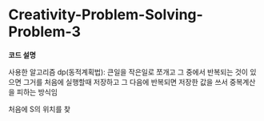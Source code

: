 # Creativity-Problem-Solving-Problem-3

**코드 설명**

사용한 알고리즘 dp(동적계획법): 큰일을 작은일로 쪼개고 그 중에서 반복되는 것이 있으면 그거를 처음에 실행할때 저장하고 그 다음에 반복되면 저장한 값을 쓰서 중복계산을 피하는 방식임

처음에 S의 위치를 찾
